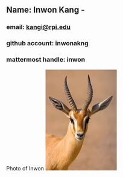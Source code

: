 ## Name: Inwon Kang - 
### email: kangi@rpi.edu 
### github account: inwonakng
### mattermost handle: inwon
Photo of Inwon ![Inwon](images.jpg)
